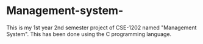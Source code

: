 # Management-system-
This is my 1st year 2nd semester project of CSE-1202 named "Management System".
This has been done using the C programming language.
